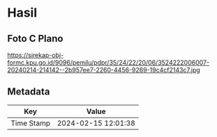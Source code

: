 # Hasil

## Foto C Plano

https://sirekap-obj-formc.kpu.go.id/9096/pemilu/pdpr/35/24/22/20/06/3524222006007-20240214-214142--2b957ee7-2260-4456-9269-19c4cf2143c7.jpg


## Metadata

| Key        | Value               |
| ---------- | ------------------- |
| Time Stamp | 2024-02-15 12:01:38 |




